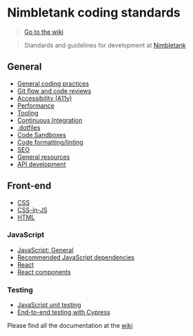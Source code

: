 # Nimbletank coding standards

> [Go to the wiki](https://github.com/nimbletank/nimbletank-coding-standards/wiki)

> Standards and guidelines for development at [Nimbletank](https://nimbletank.com)

## General
* [General coding practices](https://github.com/nimbletank/nimbletank-coding-standards/wiki/General-coding-practices)
* [Git flow and code reviews](https://github.com/nimbletank/nimbletank-coding-standards/wiki/Git-flow-and-code-reviews)
* [Accessibility (A11y)](https://github.com/nimbletank/nimbletank-coding-standards/wiki/Accessibility-(a11y))
* [Performance](https://github.com/nimbletank/nimbletank-coding-standards/wiki/Performance)
* [Tooling](https://github.com/nimbletank/nimbletank-coding-standards/wiki/Tooling)
* [Continuous Integration](https://github.com/nimbletank/nimbletank-coding-standards/wiki/Continuous-Integration)
* [.dotfiles](https://github.com/nimbletank/nimbletank-coding-standards/wiki/dotfiles)
* [Code Sandboxes](https://github.com/nimbletank/nimbletank-coding-standards/wiki/Code-sandboxes)
* [Code formatting/linting](https://github.com/nimbletank/nimbletank-coding-standards/wiki/Code-formatting---Linting)
* [SEO](https://github.com/nimbletank/nimbletank-coding-standards/wiki/SEO)
* [General resources](https://github.com/nimbletank/nimbletank-coding-standards/wiki/General-resources)
* [API development](https://github.com/nimbletank/nimbletank-coding-standards/wiki/API-development)

## Front-end
* [CSS](https://github.com/nimbletank/nimbletank-coding-standards/wiki/CSS)
* [CSS-in-JS](https://github.com/nimbletank/nimbletank-coding-standards/wiki/CSS-in-JS)
* [HTML](https://github.com/nimbletank/nimbletank-coding-standards/wiki/HTML)

### JavaScript
* [JavaScript: General](https://github.com/nimbletank/nimbletank-coding-standards/wiki/Javascript)
* [Recommended JavaScript dependencies](https://github.com/nimbletank/nimbletank-coding-standards/wiki/Recommended-JavaScript-Dependencies)
* [React](https://github.com/nimbletank/nimbletank-coding-standards/wiki/React)
* [React components](https://github.com/nimbletank/nimbletank-coding-standards/wiki/React-Components)

### Testing
* [JavaScript unit testing](https://github.com/nimbletank/nimbletank-coding-standards/wiki/Javascript-unit-testing)
* [End-to-end testing with Cypress](https://github.com/nimbletank/nimbletank-coding-standards/wiki/End-to-end-testing-with-Cypress.io)
  
Please find all the documentation at the [wiki](https://github.com/tmwagency/TMW-coding-standards/wiki)
